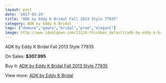 ```yaml
---
layout: post
date: '2017-03-24'
title: "ADK by Eddy K Bridal Fall 2013 Style 77935"
category: ADK by Eddy K Bridal
tags: ["demure","gowns","bridal","prom","elegant"]
image: http://www.idealgown.com/13124-thickbox_default/adk-by-eddy-k-bridal-fall-2013-style-77935.jpg
---
```

ADK by Eddy K Bridal Fall 2013 Style 77935

On Sales: **$307.995**
<a href="https://www.idealgown.com/en/adk-by-eddy-k-bridal/5273-adk-by-eddy-k-bridal-fall-2013-style-77935.html"><amp-img layout="responsive" width="600" height="600" src="//www.idealgown.com/13124-thickbox_default/adk-by-eddy-k-bridal-fall-2013-style-77935.jpg" alt="ADK by Eddy K Bridal Fall 2013 Style 77935 0" /></a>
<a href="https://www.idealgown.com/en/adk-by-eddy-k-bridal/5273-adk-by-eddy-k-bridal-fall-2013-style-77935.html"><amp-img layout="responsive" width="600" height="600" src="//www.idealgown.com/13125-thickbox_default/adk-by-eddy-k-bridal-fall-2013-style-77935.jpg" alt="ADK by Eddy K Bridal Fall 2013 Style 77935 1" /></a>

Buy it: [ADK by Eddy K Bridal Fall 2013 Style 77935](https://www.idealgown.com/en/adk-by-eddy-k-bridal/5273-adk-by-eddy-k-bridal-fall-2013-style-77935.html "ADK by Eddy K Bridal Fall 2013 Style 77935")

View more: [ADK by Eddy K Bridal](https://www.idealgown.com/en/73-adk-by-eddy-k-bridal "ADK by Eddy K Bridal")